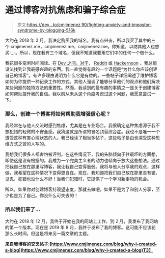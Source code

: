 # 通过博客对抗焦虑和骗子综合症

> 原文:[https://dev . to/cmjimenez 90/fighting-anxiety-and-impostor-syndrome-by-blogging-516k](https://dev.to/cmjimenez90/fighting-anxiety-and-impostor-syndrome-by-blogging-516k)

大约在 2018 年 2 月，我决定购买我的域名。我有点兴奋，所以我买了其中的三个:cmjimenez.me，cmjimenez.me，cmjimenez.me。你知道，以防其他人也想买-_-。所以，现在我有三个域名，但我不知道我要用它们中的任何一个做什么。

我花很多空闲时间阅读。在 [Dev 之间。对于](https://dev.to)、 [Reddit](https://reddit.com) 或 [Hackernoon](https://hackernoon.com) ，我总能设法找到让我最感兴趣的东西。我一直觉得有趣的一个话题是“为什么你应该创建自己的博客”。有许多理由说明为什么它是有益的。一些帖子详细阐述了维护博客如何为你提供一种记录工作的方式。其他人强调了能够分享他们的观点和他们解决某些问题的独特方法的重要性。然而，我读到的最有趣的事情之一是关于创建博客如何帮助提升我的自信。我以前从未从这个角度考虑过这个问题，我愿意尝试一下。

### 那么，创建一个博客将如何帮助我增强信心呢？

我经常在与他人交流时感到焦虑，尤其是在专业场合。我很确定这种焦虑源于我不想犯错的轻微的不安全感。我猜这就是所谓的冒名顶替综合症。我也不是唯一一个遭受这种有害心理状态的人。我已经读了相当多帖子，这些帖子是由也深受这种思维方式之苦的人写的。

我想我们很多人都害怕被评判。在这些情况下，我的头脑倾向于往最坏的方面想，即使这是没有根据的。我成为一个完美主义者的动力也倾向于放大这些想法。通过把我自己放在那里写博客，我让我自己变得脆弱。我将与他人分享我的观点，这样做，我希望在这种情况下变得更自在。现在，我知道把我们自己放在那里没有错。见鬼，犯错也没什么不好！当我们犯错时，它提供了一个学习新事物的机会。

所以，如果你对创建博客持观望态度，那就去做吧。如果不是为了和别人分享，至少也是为了自己。你没什么可失去的！

### [](#so-here-we-are)所以我们来了...

大约在 2018 年 12 月，我终于开始在我的网站上工作，到 2 月，我发布了我网站的第一个版本。现在是 2019 年 8 月，我终于发布了我的博客。这可能不应该花那么长时间，但这是将来另一篇文章的主题。

**来自我博客的交叉帖子:[https://www.cmjimenez.com/blog/why-i-created-a-blog](https://www.cmjimenez.com/blog/why-i-created-a-blog)T3】**